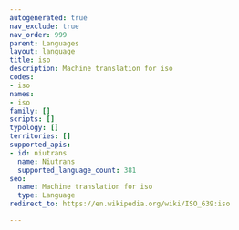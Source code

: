 ```yaml
---
autogenerated: true
nav_exclude: true
nav_order: 999
parent: Languages
layout: language
title: iso
description: Machine translation for iso
codes:
- iso
names:
- iso
family: []
scripts: []
typology: []
territories: []
supported_apis:
- id: niutrans
  name: Niutrans
  supported_language_count: 381
seo:
  name: Machine translation for iso
  type: Language
redirect_to: https://en.wikipedia.org/wiki/ISO_639:iso

---
```


